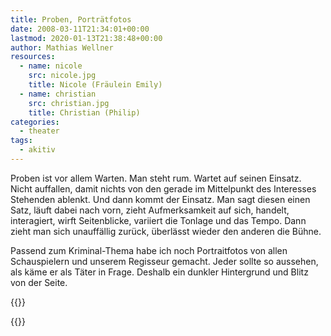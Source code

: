 ```yaml
---
title: Proben, Porträtfotos
date: 2008-03-11T21:34:01+00:00
lastmod: 2020-01-13T21:38:48+00:00
author: Mathias Wellner
resources:
  - name: nicole
    src: nicole.jpg
    title: Nicole (Fräulein Emily)
  - name: christian
    src: christian.jpg
    title: Christian (Philip)
categories:
  - theater
tags:
  - akitiv
---
```

Proben ist vor allem Warten. Man steht rum. Wartet auf seinen Einsatz. Nicht auffallen, damit nichts von den gerade im Mittelpunkt des Interesses Stehenden ablenkt. Und dann kommt der Einsatz. Man sagt diesen einen Satz, läuft dabei nach vorn, zieht Aufmerksamkeit auf sich, handelt, interagiert, wirft Seitenblicke, variiert die Tonlage und das Tempo. Dann zieht man sich unauffällig zurück, überlässt wieder den anderen die Bühne.
<!--more-->

Passend zum Kriminal-Thema habe ich noch Portraitfotos von allen Schauspielern und unserem Regisseur gemacht. Jeder sollte so aussehen, als käme er als Täter in Frage. Deshalb ein dunkler Hintergrund und Blitz von der Seite. 

{{<responsive-image name="nicole">}}

{{<responsive-image name="christian">}}
